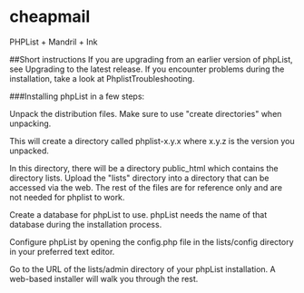cheapmail
=========

PHPList + Mandril + Ink

##Short instructions
If you are upgrading from an earlier version of phpList, see Upgrading to the latest release.
If you encounter problems during the installation, take a look at PhplistTroubleshooting. 

###Installing phpList in a few steps:

Unpack the distribution files. Make sure to use "create directories" when unpacking.

This will create a directory called phplist-x.y.x where x.y.z is the version you unpacked.

In this directory, there will be a directory public_html which contains the directory lists. Upload the "lists" directory into a directory that can be accessed via the web. The rest of the files are for reference only and are not needed for phplist to work.

Create a database for phpList to use. phpList needs the name of that database during the installation process.

Configure phpList by opening the config.php file in the lists/config directory in your preferred text editor. 

Go to the URL of the lists/admin directory of your phpList installation. A web-based installer will walk you through the rest.